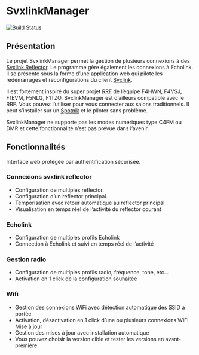 # SvxlinkManager
[![Build Status](https://dev.azure.com/marcbat79/SvxlinkManager/_apis/build/status/SvxlinkManager-core-CI?repoName=marcbat%2Fsvxlinkmanager&branchName=develop)](https://dev.azure.com/marcbat79/SvxlinkManager/_build/latest?definitionId=8&repoName=marcbat%2Fsvxlinkmanager&branchName=develop)

## Présentation
Le projet SvxlinkManager permet la gestion de plusieurs connexions à des [Svxlink Reflector](https://github.com/sm0svx/svxlink). 
Le programme gère également les connexions à Echolink. 
Il se présente sous la forme d’une application web qui pilote les redémarrages et reconfigurations du client [Svxlink](http://www.svxlink.org). 

Il est fortement inspiré du super projet [RRF](https://f5nlg.wordpress.com) de l’équipe F4HWN, F4VSJ, F1EVM, F5NLG, F1TZO. SvxlinkManager est d’ailleurs compatible avec le RRF. Vous pouvez l’utiliser pour vous connecter aux salons traditionnels. Il peut s’installer sur un [Spotnik](https://f5nlg.wordpress.com/2016/01/06/svx-boutique) et le piloter sans problème.

SvxlinkManager ne supporte pas les modes numériques type C4FM ou DMR et cette fonctionnalité n’est pas prévue dans l’avenir. 

## Fonctionnalités

Interface web protégée par authentification sécurisée. 

### Connexions svxlink reflector
*	Configuration de multiples reflector.
*	Configuration d’un reflector principal.
*	Temporisation avec retour automatique au reflector principal
*	Visualisation en temps réel de l’activité du reflector courant

### Echolink
*	Configuration de multiples profils Echolink
*	Connection à Echolink et suivi en temps réel de l’activité

### Gestion radio
*	Configuration de multiples profils radio, fréquence, tone, etc…
*	Activation en 1 click de la configuration souhaitée

### Wifi
*	Gestion des connexions WiFi avec détection automatique des SSID à portée
*	Activation, désactivation en 1 click d’une ou plusieurs connexions WiFi
Mise à jour
*	Gestion des mises à jour avec installation automatique
*	Vous pouvez choisir la version cible et tester les versions en avant-première

